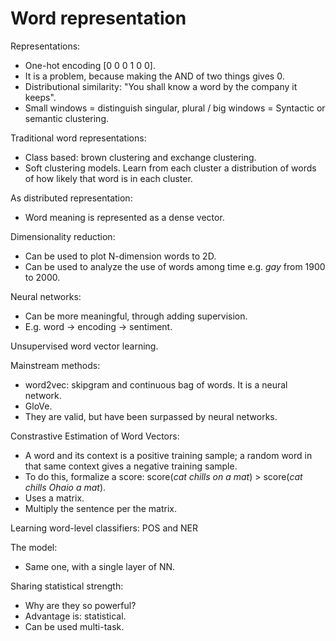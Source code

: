 # Word representation

Representations:
* One-hot encoding [0 0 0 1 0 0].
* It is a problem, because making the AND of two things gives 0.
* Distributional similarity: "You shall know a word by the company it keeps". 
* Small windows = distinguish singular, plural / big windows = Syntactic or semantic clustering.

Traditional word representations:
* Class based: brown clustering and exchange clustering.
* Soft clustering models. Learn from each cluster a distribution of words of how likely that word is in each cluster.

As distributed representation:
* Word meaning is represented as a dense vector.

Dimensionality reduction:
* Can be used to plot N-dimension words to 2D.
* Can be used to analyze the use of words among time e.g. _gay_ from 1900 to 2000.

Neural networks:
* Can be more meaningful, through adding supervision.
* E.g. word -> encoding -> sentiment.

Unsupervised word vector learning.

Mainstream methods:
* word2vec: skipgram and continuous bag of words. It is a neural network.
* GloVe.
* They are valid, but have been surpassed by neural networks.

Constrastive Estimation of Word Vectors:
* A word and its context is a positive training sample; a random word in that same context gives a negative training sample.
* To do this, formalize a score: score(_cat chills on a mat_) > score(_cat chills Ohaio a mat_).
* Uses a matrix.
* Multiply the sentence per the matrix.

Learning word-level classifiers: POS and NER

The model:
* Same one, with a single layer of NN.

Sharing statistical strength:
* Why are they so powerful?
* Advantage is: statistical.
* Can be used multi-task.